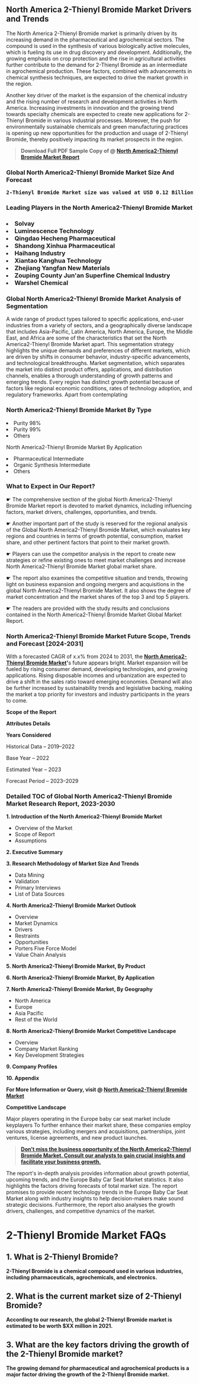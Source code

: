 <p><h2>North America 2-Thienyl Bromide Market Drivers and Trends</h2><p>The North America 2-Thienyl Bromide market is primarily driven by its increasing demand in the pharmaceutical and agrochemical sectors. The compound is used in the synthesis of various biologically active molecules, which is fueling its use in drug discovery and development. Additionally, the growing emphasis on crop protection and the rise in agricultural activities further contribute to the demand for 2-Thienyl Bromide as an intermediate in agrochemical production. These factors, combined with advancements in chemical synthesis techniques, are expected to drive the market growth in the region.</p><p>Another key driver of the market is the expansion of the chemical industry and the rising number of research and development activities in North America. Increasing investments in innovation and the growing trend towards specialty chemicals are expected to create new applications for 2-Thienyl Bromide in various industrial processes. Moreover, the push for environmentally sustainable chemicals and green manufacturing practices is opening up new opportunities for the production and usage of 2-Thienyl Bromide, thereby positively impacting its market prospects in the region.</p></p><blockquote id="" class=""><strong>Download Full PDF Sample Copy of @&nbsp;<a href="https://www.verifiedmarketreports.com/download-sample/?rid=896758&utm_source=GitHub-Jan&utm_medium=283" target="_blank">North America2-Thienyl Bromide Market Report</a>&nbsp;&nbsp;</strong></blockquote><h3 id="" class=""><strong>Global&nbsp;North America2-Thienyl Bromide Market Size And Forecast</strong></h3><pre class="reader-text-block__code-block"><strong>2-Thienyl Bromide Market size was valued at USD 0.12 Billion in 2022 and is projected to reach USD 0.19 Billion by 2030, growing at a CAGR of 6.2% from 2024 to 2030.</strong></pre><h3 id="" class="">Leading Players in the&nbsp;North America2-Thienyl Bromide Market</h3><h3 class=""></Li><Li>Solvay</Li><Li> Luminescence Technology</Li><Li> Qingdao Hecheng Pharmaceutical</Li><Li> Shandong Xinhua Pharmaceutical</Li><Li> Haihang Industry</Li><Li> Xiantao Kanghua Technology</Li><Li> Zhejiang Yangfan New Materials</Li><Li> Zouping County Jun'an Superfine Chemical Industry</Li><Li> Warshel Chemical</h3><h3 id="" class="">Global&nbsp;North America2-Thienyl Bromide Market Analysis of Segmentation</h3><p id="" class="">A wide range of product types tailored to specific applications, end-user industries from a variety of sectors, and a geographically diverse landscape that includes Asia-Pacific, Latin America, North America, Europe, the Middle East, and Africa are some of the characteristics that set the North America2-Thienyl Bromide Market apart. This segmentation strategy highlights the unique demands and preferences of different markets, which are driven by shifts in consumer behavior, industry-specific advancements, and technological breakthroughs. Market segmentation, which separates the market into distinct product offers, applications, and distribution channels, enables a thorough understanding of growth patterns and emerging trends. Every region has distinct growth potential because of factors like regional economic conditions, rates of technology adoption, and regulatory frameworks. Apart from contemplating</p><h3 id="" class="">North America2-Thienyl Bromide Market&nbsp;By Type</h3><p></Li><Li>Purity 98%</Li><Li> Purity 99%</Li><Li> Others</p><div class="" data-test-id=""><p>North America2-Thienyl Bromide Market&nbsp;By Application</p></div><p class=""></Li><Li>Pharmaceutical Intermediate</Li><Li> Organic Synthesis Intermediate</Li><Li> Others</p><div class="" data-test-id=""><h3><span class="">What to Expect in Our Report?</span></h3></div><div class="" data-test-id=""><p><span class="">☛ The comprehensive section of the global North America2-Thienyl Bromide Market report is devoted to market dynamics, including influencing factors, market drivers, challenges, opportunities, and trends.</span></p></div><div class="" data-test-id=""><p><span class="">☛ Another important part of the study is reserved for the regional analysis of the Global North America2-Thienyl Bromide Market, which evaluates key regions and countries in terms of growth potential, consumption, market share, and other pertinent factors that point to their market growth.</span></p></div><div class="" data-test-id=""><p><span class="">☛ Players can use the competitor analysis in the report to create new strategies or refine existing ones to meet market challenges and increase North America2-Thienyl Bromide Market global market share.</span></p></div><div class="" data-test-id=""><p><span class="">☛ The report also examines the competitive situation and trends, throwing light on business expansion and ongoing mergers and acquisitions in the global North America2-Thienyl Bromide Market. It also shows the degree of market concentration and the market shares of the top 3 and top 5 players.</span></p></div><div class="" data-test-id=""><p><span class="">☛ The readers are provided with the study results and conclusions contained in the North America2-Thienyl Bromide Market Global Market Report.</span></p></div><div class="" data-test-id=""><h3><span class="">North America2-Thienyl Bromide Market Future Scope, Trends and Forecast [2024-2031]</span></h3></div><div class="" data-test-id=""><p><span class="">With a forecasted CAGR of x.x% from 2024 to 2031, the <strong><a href="https://www.verifiedmarketreports.com/download-sample/?rid=896758&utm_source=GitHub-Jan&utm_medium=283" target="_blank">North America2-Thienyl Bromide Market</a>'</strong>s future appears bright. Market expansion will be fueled by rising consumer demand, developing technologies, and growing applications. Rising disposable incomes and urbanization are expected to drive a shift in the sales ratio toward emerging economies. Demand will also be further increased by sustainability trends and legislative backing, making the market a top priority for investors and industry participants in the years to come.</span></p><p id="ember66" class="ember-view reader-text-block__paragraph"><strong>Scope of the Report</strong></p><p id="ember67" class="ember-view reader-text-block__paragraph"><strong>Attributes Details</strong></p><p id="ember68" class="ember-view reader-text-block__paragraph"><strong>Years Considered</strong></p><p id="ember69" class="ember-view reader-text-block__paragraph">Historical Data &ndash; 2019&ndash;2022</p><p id="ember70" class="ember-view reader-text-block__paragraph">Base Year &ndash; 2022</p><p id="ember71" class="ember-view reader-text-block__paragraph">Estimated Year &ndash; 2023</p><p id="ember72" class="ember-view reader-text-block__paragraph">Forecast Period &ndash; 2023&ndash;2029</p></div><h3 id="" class="">Detailed TOC of Global North America2-Thienyl Bromide Market Research Report, 2023-2030</h3><p id="" class=""><strong>1. Introduction of the North America2-Thienyl Bromide Market</strong></p><ul><li>Overview of the Market</li><li>Scope of Report</li><li>Assumptions</li></ul><p id="" class=""><strong>2. Executive Summary</strong></p><p id="" class=""><strong>3. Research Methodology of Market Size And Trends</strong></p><ul><li>Data Mining</li><li>Validation</li><li>Primary Interviews</li><li>List of Data Sources</li></ul><p id="" class=""><strong>4. North America2-Thienyl Bromide Market Outlook</strong></p><ul><li>Overview</li><li>Market Dynamics</li><li>Drivers</li><li>Restraints</li><li>Opportunities</li><li>Porters Five Force Model</li><li>Value Chain Analysis</li></ul><p id="" class=""><strong>5. North America2-Thienyl Bromide Market, By Product</strong></p><p id="" class=""><strong>6. North America2-Thienyl Bromide Market, By Application</strong></p><p id="" class=""><strong>7. North America2-Thienyl Bromide Market, By Geography</strong></p><ul><li>North America</li><li>Europe</li><li>Asia Pacific</li><li>Rest of the World</li></ul><p id="" class=""><strong>8. North America2-Thienyl Bromide Market Competitive Landscape</strong></p><ul><li>Overview</li><li>Company Market Ranking</li><li>Key Development Strategies</li></ul><p id="" class=""><strong>9. Company Profiles</strong></p><p id="" class=""><strong>10. Appendix</strong></p><p><strong>For More Information or Query, visit&nbsp;@ <a href="https://www.verifiedmarketreports.com/product/2-thienyl-bromide-market/" target="_blank">North America2-Thienyl Bromide Market</a></strong></p><p id="ember61" class="ember-view reader-text-block__paragraph"><strong>Competitive Landscape</strong></p><p id="ember62" class="ember-view reader-text-block__paragraph">Major players operating in the Europe baby car seat market include keyplayers To further enhance their market share, these companies employ various strategies, including mergers and acquisitions, partnerships, joint ventures, license agreements, and new product launches.</p><blockquote id="ember63" class="ember-view reader-text-block__blockquote"><strong><a href="https://www.verifiedmarketreports.com/download-sample/?rid=896758&utm_source=GitHub-Jan&utm_medium=283" target="_blank">Don&rsquo;t miss the business opportunity of the North America2-Thienyl Bromide Market. Consult our analysts to gain crucial insights and facilitate your business growth.</a></strong></blockquote><p id="ember64" class="ember-view reader-text-block__paragraph">The report's in-depth analysis provides information about growth potential, upcoming trends, and the Europe Baby Car Seat Market statistics. It also highlights the factors driving forecasts of total market size. The report promises to provide recent technology trends in the Europe Baby Car Seat Market along with industry insights to help decision-makers make sound strategic decisions. Furthermore, the report also analyses the growth drivers, challenges, and competitive dynamics of the market.</p><p class="ember-view reader-text-block__paragraph"><strong><h1>2-Thienyl Bromide Market FAQs</h1><h2>1. What is 2-Thienyl Bromide?</h2><p>2-Thienyl Bromide is a chemical compound used in various industries, including pharmaceuticals, agrochemicals, and electronics.</p><h2>2. What is the current market size of 2-Thienyl Bromide?</h2><p>According to our research, the global 2-Thienyl Bromide market is estimated to be worth $XX million in 2021.</p><h2>3. What are the key factors driving the growth of the 2-Thienyl Bromide market?</h2><p>The growing demand for pharmaceutical and agrochemical products is a major factor driving the growth of the 2-Thienyl Bromide market.</p><!-- continue with more FAQs and answers --></body></html></strong></p>
